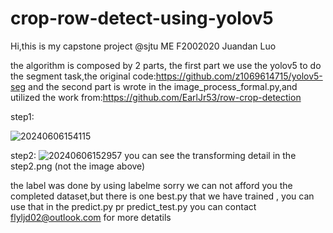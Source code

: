 # crop-row-detect-using-yolov5

Hi,this is my capstone project @sjtu ME F2002020 Juandan Luo

the algorithm is composed by 2 parts, 
the first part we use the yolov5 to do the segment task,the original code:https://github.com/z1069614715/yolov5-seg
and the second part is wrote in the image_process_formal.py,and utilized the work from:https://github.com/EarlJr53/row-crop-detection

step1:

![20240606154115](https://github.com/IElearner/crop-row-detect-using-yolov5/assets/114279086/0dddee0f-1781-4e29-b4da-2c49f1dc4101)



step2:
![20240606152957](https://github.com/IElearner/crop-row-detect-using-yolov5/assets/114279086/05201f1c-b3e5-4fa7-aff3-990c3d1ac1ee)
you can see the transforming detail in the step2.png (not the image above)


the label was done by using labelme
sorry we can not afford you the completed dataset,but there is one best.py that we have trained ,
you can use that in the predict.py pr predict_test.py
you can contact flyljd02@outlook.com for more detatils
